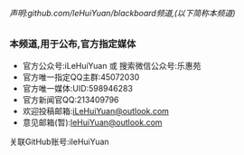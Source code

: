 ###### 声明:github.com/leHuiYuan/blackboard频道,(以下简称本频道)

### 本频道,用于公布,官方指定媒体

- 官方公众号:iLeHuiYuan 或 搜索微信公众号:乐惠苑
- 官方唯一指定QQ主群:45072030
- 官方唯一媒体:UID:598946283
- 官方新闻官QQ:213409796
- 欢迎投稿邮箱:iLeHuiYuan@outlook.com
- 意见邮箱(暂):leHuiYuan@outlook.com


关联GitHub账号:ileHuiYuan
